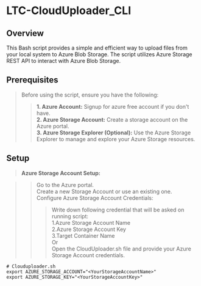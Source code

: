 # LTC-CloudUploader_CLI

## Overview

This Bash script provides a simple and efficient way to upload files from your local system to Azure Blob Storage. The script utilizes Azure Storage REST API to interact with Azure Blob Storage.

## Prerequisites

>Before using the script, ensure you have the following:
>>**1. Azure Account:** Signup for azure free account if you don't have.<br>
>>**2. Azure Storage Account:** Create a storage account on the Azure portal. <br>
>>**3. Azure Storage Explorer (Optional):** Use the Azure Storage Explorer to manage and explore your Azure Storage resources.

## Setup

>**Azure Storage Account Setup:**

>>Go to the Azure portal. <br>
>>Create a new Storage Account or use an existing one.<br>
>>Configure Azure Storage Account Credentials:
>>>Write down following credential that will be asked on running script: <br>
>>>1.Azure Storage Account Name <br>
>>>2.Azure Storage Account Key <br>
>>>3.Target Container Name <br>
>>>Or <br>
>>>Open the CloudUploader.sh file and provide your Azure Storage Account credentials. <br>
```
# Clouduploader.sh
export AZURE_STORAGE_ACCOUNT="<YourStorageAccountName>"
export AZURE_STORAGE_KEY="<YourStorageAccountKey>"
```
